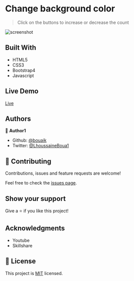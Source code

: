 # Change background color

> Click on the buttons to increase or decrease the count

![screenshot](captures/captured.gif)

## Built With

- HTML5
- CSS3
- Bootstrap4
- Javascript

## Live Demo
 [Live](https://rawcdn.githack.com/bouaik/Counter/78b6149752764643982b3ea42eda830d642430ee/index.html)



## Authors

👤 **Author1**

- Github: [@bouaik](https://github.com/bouaik)
- Twitter: [@LhoussaineBoua1](https://twitter.com/LhoussaineBoua1)

## 🤝 Contributing

Contributions, issues and feature requests are welcome!

Feel free to check the [issues page](issues/).

## Show your support

Give a ⭐️ if you like this project!

## Acknowledgments

- Youtube
- Skillshare

## 📝 License

This project is [MIT](lic.url) licensed.
